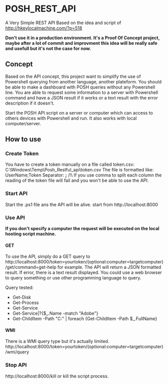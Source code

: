 # POSH_REST_API
A Very Simple REST API
Based on the idea and script of http://hkeylocalmachine.com/?p=518

**Don't use it in a production environment. It's a Proof Of Concept project, maybe after a lot of commit and improvment this idea will be really safe and usefull but it's not the case for now.**

## Concept
Based on the API concept, this project want to simplify the use of Powershell querying from another language, another plateform.
You should be able to make a dashboard with POSH queries without any Powershell line.
You are able to request some information to a server with Powershell command and have a JSON result if it works or a text result with the error description if it doesn't.

Start the POSH API script on a server or computer which can access to others devices with Powershell and run.
It also works with local computer/server.

## How to use
### Create Token
You have to create a token manually on a file called token.csv: C:\Windows\Temp\Posh_Restful_api\token.csv
The file is formatted like: UserName;Token
Separator: **;**
/!\ If you use comma to split each column the reading of the token file will fail and you won't be able to use the API.

### Start API
Start the .ps1 file ans the API will be alive.
start from http://localhost:8000

### Use API
**If you don't specify a computer the request will be executed on the local hosting script machine.**
#### GET
To use the API, simply do a GET query to http://localhost:8000/token=yourtoken/(optional:computer=targetcomputer)/get/command=get-help
for example.
The API will return a JSON formatted result. If error, there is a text result displayed.
You could use a web browser to query something or use other programming language to query.

Query tested:
- Get-Disk
- Get-Process
- Get-Service
- Get-Service|?{$_.Name -match "Adobe"}
- Get-ChildItem -Path "C:" | foreach {Get-ChildItem -Path $_.FullName}
#### WMI
There is a WMI query type but it's actually limited.
http://localhost:8000/token=yourtoken/(optional:computer=targetcomputer)/wmi/query

### Stop API
http://localhost:8000/kill
or kill the script process.
